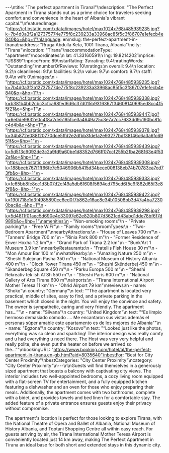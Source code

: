 ---\ntitle: "The perfect apartment in Tirana!"\ndescription: "The Perfect Apartment in Tirana stands out as a prime choice for travelers seeking comfort and convenience in the heart of Albania's vibrant capital."\nfeaturedImage: "https://cf.bstatic.com/xdata/images/hotel/max1024x768/485939235.jpg?k=7b4d0a3f2a127375774e775f8c239233a33968ac85f5c3f86707e1efecb4e840&o=&hp=1"\nlanguage: en\nslug: the-perfect-apartment-in-tirana\naddress: "Rruga Abdulla Keta, 1001 Tirana, Albania"\ncity: "Tirana"\nlocation: "Tirana"\naccommodationType: "apartment"\ncoordinates:\n  lat: 41.33160591\n  lng: 19.82142021\nprice: "US$89"\npriceFrom: 89\nstarRating: 3\nrating: 9.4\nratingWords: "Outstanding"\nnumberOfReviews: 10\nratings:\n  overall: 9.4\n  location: 9.2\n  cleanliness: 9.1\n  facilities: 9.2\n  value: 9.7\n  comfort: 9.7\n  staff: 9.4\n  wifi: 0\nimages:\n  - "https://cf.bstatic.com/xdata/images/hotel/max1024x768/485939235.jpg?k=7b4d0a3f2a127375774e775f8c239233a33968ac85f5c3f86707e1efecb4e840&o=&hp=1"\n  - "https://cf.bstatic.com/xdata/images/hotel/max1024x768/485939338.jpg?k=b381b4bb2cbc3cfca68fed6d6c37d015b9316367f34608140695ed8cc4f55f21&o=&hp=1"\n  - "https://cf.bstatic.com/xdata/images/hotel/max1024x768/485939447.jpg?k=6e0de9832e0c4f8a2de5195fce3a4649a25c3e7a2cc7633dd9c190bc81cc4d4b&o=&hp=1"\n  - "https://cf.bstatic.com/xdata/images/hotel/max1024x768/485939378.jpg?k=34b872e088f20770dce5ffd2e2dfbb3fde1a2e93277bdf38146c6a3a6fc6951f&o=&hp=1"\n  - "https://cf.bstatic.com/xdata/images/hotel/max1024x768/485939439.jpg?k=5d513c9092de3c2a9fd9a60be1d8352d766ff07ccf255b2fba268163e4f532af&o=&hp=1"\n  - "https://cf.bstatic.com/xdata/images/hotel/max1024x768/485939308.jpg?k=188beeb767f1ff66fe7e5046906b5415d34bcce008138eb74b70783ca7cd73fb&o=&hp=1"\n  - "https://cf.bstatic.com/xdata/images/hotel/max1024x768/485939333.jpg?k=fc65bb8fc8cc1d3b07d2cf49a5db6f608f5694cd795cd6f5c9f882d65f3e82f8&o=&hp=1"\n  - "https://cf.bstatic.com/xdata/images/hotel/max1024x768/485939422.jpg?k=190f718e1d3f4985890cc6ed0f7b862e16ae8e34b10508bb3d47a4ba72300bac&o=&hp=1"\n  - "https://cf.bstatic.com/xdata/images/hotel/max1024x768/485939298.jpg?k=5d4811f01aec5d690e4c33097e62e820b807d3621cd43abd1dde78bf6f7d989b&o=&hp=1"\namenities:\n  - "Non-smoking rooms"\n  - "Private parking"\n  - "Free WiFi"\n  - "Family rooms"\nroomTypes:\n  - "Two-Bedroom Apartment"\nnearbyAttractions:\n  - "House of Leaves 700 m"\n  - "Tanners' Bridge 700 m"\n  - "Rinia Park 800 m"\n  - "Former Residence of Enver Hoxha 1.2 km"\n  - "Grand Park of Tirana 2.2 km"\n  - "Bunk'Art 1 Museum 3.9 km"\nnearbyRestaurants:\n  - "Fratellis Fish House 30 m"\n  - "Mon Amour Bar 100 m"\nwhatsNearby:\n  - "Amazing Nature 250 m"\n  - "Sheshi Sulejman Pasha 350 m"\n  - "National Museum of History Albania 400 m"\n  - "Clock Tower Tirana 450 m"\n  - "Sheshi Skënderbej 450 m"\n  - "Skanderbeg Square 450 m"\n  - "Parku Europa 500 m"\n  - "Sheshi Rekreativ tek ish ATSh 550 m"\n  - "Sheshi Paris 600 m"\n  - "National Gallery of Arts Tirana 600 m"\nairports:\n  - "Tirana International Airport Mother Teresa 11 km"\n  - "Ohrid Airport 79 km"\nreviews:\n  - name: "Shoko"\n    country: "Germany"\n    text: "“The apartment is located very practical, middle of sites, easy to find, and a private parking in the basement which closed in the night. You will enjoy the convince and safety.
The owner is sympathetic, caring and very friendly. The apartment has...”"\n  - name: "Silvana"\n    country: "United Kingdom"\n    text: "“Es limpio hermoso demasiado cómodo …. Me encantaron sus vistas además el personas súper amable este apartamento es de los mejores de Albania”"\n  - name: "Egzona"\n    country: "Kosovo"\n    text: "“Looked just like the photos, everything was so clean and sparkling! The interior design was really comfy and u had everything u need there. The Host was very very helpful and really polite, she even put the heater on before we arrived so the...”"\nbookingURL: "https://www.booking.com/hotel/al/the-perfect-apartment-in-tirana.en-gb.html?aid=8035640"\nbestFor: "Best for City Center Proximity"\nbestCategories: "City Center Proximity"\ncategory: "City Center Proximity"\n---\n\nGuests will find themselves in a generously sized apartment that boasts a balcony with captivating city views. The interior includes two well-appointed bedrooms, a cozy living room equipped with a flat-screen TV for entertainment, and a fully equipped kitchen featuring a dishwasher and an oven for those who enjoy preparing their meals. Additionally, the apartment comes with two bathrooms, complete with a bidet, and provides towels and bed linen for a comfortable stay. The added feature of a private entrance ensures guests enjoy their privacy without compromise.

The apartment's location is perfect for those looking to explore Tirana, with the National Theatre of Opera and Ballet of Albania, National Museum of History Albania, and Toptani Shopping Centre all within easy reach. For guests arriving by air, the Tirana International Mother Teresa Airport is conveniently located just 14 km away, making The Perfect Apartment in Tirana an ideal base for both short and extended stays in this dynamic city.